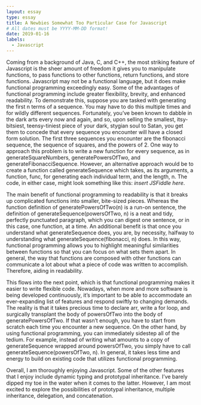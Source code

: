```yaml
---
layout: essay
type: essay
title: A Newbies Somewhat Too Particular Case for Javascript
# All dates must be YYYY-MM-DD format!
date: 2019-01-16
labels:
  - Javascript
---
```


Coming from a background of Java, C, and C++, the most striking feature of Javascript is the sheer amount of freedom it gives you to manipulate functions, to pass functions to other functions, return functions, and store functions. Javascript may not be a functional language, but it does make functional programming exceedingly easy. Some of the advantages of functional programming include greater flexibility, brevity, and enhanced readability. To demonstrate this, suppose you are tasked with generating the first n terms of a sequence. You may have to do this multiple times and for wildly different sequences. Fortunately, you’ve been known to dabble in the dark arts every now and again, and so, upon selling the smallest, itsy-bitsiest, teensy-tiniest piece of your dark, stygian soul to Satan, you get them to concede that every sequence you encounter will have a closed form solution. The first three sequences you encounter are the fibonacci sequence, the sequence of squares, and the powers of 2. One way to approach this problem is to write a new function for every sequence, as in generateSquareNumbers, generatePowersOfTwo, and generateFibonacciSequence. However, an alternative approach would be to create a function called generateSequence which takes, as its arguments, a function, func, for generating each individual term, and the length, n. The code, in either case, might look something like this: *insert JSFiddle here*.

The main benefit of functional programming to readability is that it breaks up complicated functions into smaller, bite-sized pieces. Whereas the function definition of generatePowersOfTwo(n) is a run-on sentence, the definition of generateSequence(powersOfTwo, n) is a neat and tidy, perfectly punctuated paragraph, which you can digest one sentence, or in this case, one function, at a time. An additional benefit is that once you understand what generateSequence does, you are, by necessity, halfway to understanding what generateSequence(fibonacci, n) does. In this way, functional programming allows you to highlight meaningful similarities between functions so that you can focus on what sets them apart. In general, the way that functions are composed with other functions can communicate a lot about what a piece of code was written to accomplish. Therefore, aiding in readability.

This flows into the next point, which is that functional programming makes it easier to write flexible code. Nowadays, when more and more software is being developed continuously, it’s important to be able to accommodate an ever-expanding list of features and respond swiftly to changing demands. The reality is that it takes precious time to declare arr, write a for loop, and surgically transplant the body of powersOfTwo into the body of generatePowersOfTwo. If that wasn’t enough, you have to start from scratch each time you encounter a new sequence. On the other hand, by using functional programming, you can immediately sidestep all of the tedium. For example, instead of writing what amounts to a copy of generateSequence wrapped around powersOfTwo, you simply have to call generateSequence(powersOfTwo, n). In general, it takes less time and energy to build on existing code that utilizes functional programming.

Overall, I am thoroughly enjoying Javascript. Some of the other features that I enjoy include dynamic typing and prototypal inheritance. I’ve barely dipped my toe in the water when it comes to the latter. However, I am most excited to explore the possibilities of prototypal inheritance, multiple inheritance, delegation, and concatenation.
